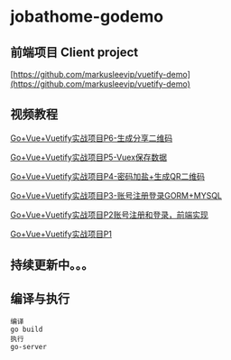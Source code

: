 # jobathome-godemo

## 前端项目 Client project
[https://github.com/markusleevip/vuetify-demo](https://github.com/markusleevip/vuetify-demo)

## 视频教程
[Go+Vue+Vuetify实战项目P6-生成分享二维码](https://www.bilibili.com/video/BV1CK411c7Go/)

[Go+Vue+Vuetify实战项目P5-Vuex保存数据](https://www.bilibili.com/video/BV1rZ4y1w7LC/)

[Go+Vue+Vuetify实战项目P4-密码加盐+生成QR二维码](https://www.bilibili.com/video/BV1v5411P7MM/)

[Go+Vue+Vuetify实战项目P3-账号注册登录GORM+MYSQL](https://www.bilibili.com/video/BV1d54y1h7Gc/)

[Go+Vue+Vuetify实战项目P2账号注册和登录，前端实现](https://www.bilibili.com/video/BV1Hi4y1T7sG/)

[Go+Vue+Vuetify实战项目P1](https://www.bilibili.com/video/BV1c5411E7dx/)

## 持续更新中。。。

## 编译与执行
```
编译
go build 
执行
go-server
```
